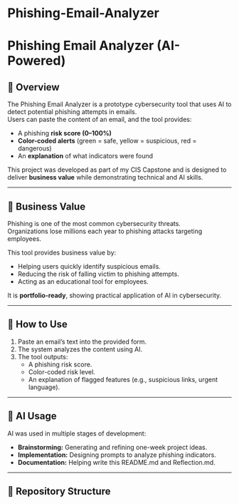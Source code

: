 # Phishing-Email-Analyzer
# Phishing Email Analyzer (AI-Powered)

## 📌 Overview
The Phishing Email Analyzer is a prototype cybersecurity tool that uses AI to detect potential phishing attempts in emails.  
Users can paste the content of an email, and the tool provides:
- A phishing **risk score (0–100%)**  
- **Color-coded alerts** (green = safe, yellow = suspicious, red = dangerous)  
- An **explanation** of what indicators were found  

This project was developed as part of my CIS Capstone and is designed to deliver **business value** while demonstrating technical and AI skills.

---

## 💼 Business Value
Phishing is one of the most common cybersecurity threats.  
Organizations lose millions each year to phishing attacks targeting employees.  

This tool provides business value by:  
- Helping users quickly identify suspicious emails.  
- Reducing the risk of falling victim to phishing attempts.  
- Acting as an educational tool for employees.  

It is **portfolio-ready**, showing practical application of AI in cybersecurity.

---

## 🚀 How to Use
1. Paste an email’s text into the provided form.  
2. The system analyzes the content using AI.  
3. The tool outputs:
   - A phishing risk score.  
   - Color-coded risk level.  
   - An explanation of flagged features (e.g., suspicious links, urgent language).  

---

## 🤖 AI Usage
AI was used in multiple stages of development:  
- **Brainstorming:** Generating and refining one-week project ideas.  
- **Implementation:** Designing prompts to analyze phishing indicators.  
- **Documentation:** Helping write this README.md and Reflection.md.  

---

## 📂 Repository Structure
